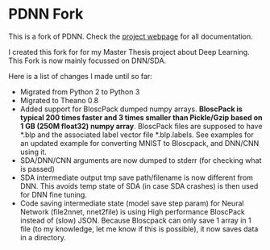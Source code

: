 PDNN Fork
====

This is a fork of PDNN. Check the [project webpage](http://www.cs.cmu.edu/~ymiao/pdnntk.html) for all documentation.

I created this fork for for my Master Thesis project about Deep Learning. This Fork is now mainly focussed on DNN/SDA. 

Here is a list of changes I made until so far: 

- Migrated from Python 2 to Python 3
- Migrated to Theano 0.8
- Added support for BloscPack dumped numpy arrays. **BloscPack is typical 200 times faster and 3 times smaller than Pickle/Gzip based on 1 GB (250M float32) numpy array**. BloscPack files are supposed to have *.blp and the associated label vector file *.blp.labels. See examples for an updated example for converting MNIST to Bloscpack, and DNN/CNN using it.  
- SDA/DNN/CNN arguments are now dumped to stderr (for checking what is passed)
- SDA intermediate output tmp save path/filename is now different from DNN. This avoids temp state of SDA (in case SDA crashes) is then used for DNN fine tuning. 
- Code saving intermediate state (model save step param) for Neural Network (file2nnet, nnet2file) is using High performance BloscPack instead of (slow) JSON. Because Bloscpack can only save 1 array in 1 file (to my knowledge, let me know if this is possible), it now saves data in a directory.